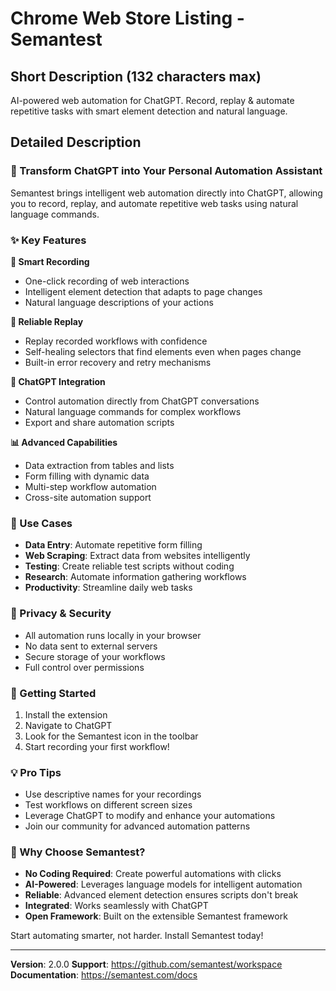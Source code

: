 # Chrome Web Store Listing - Semantest

## Short Description (132 characters max)
AI-powered web automation for ChatGPT. Record, replay & automate repetitive tasks with smart element detection and natural language.

## Detailed Description

### 🚀 Transform ChatGPT into Your Personal Automation Assistant

Semantest brings intelligent web automation directly into ChatGPT, allowing you to record, replay, and automate repetitive web tasks using natural language commands.

### ✨ Key Features

**🎯 Smart Recording**
- One-click recording of web interactions
- Intelligent element detection that adapts to page changes
- Natural language descriptions of your actions

**🔄 Reliable Replay**
- Replay recorded workflows with confidence
- Self-healing selectors that find elements even when pages change
- Built-in error recovery and retry mechanisms

**🤖 ChatGPT Integration**
- Control automation directly from ChatGPT conversations
- Natural language commands for complex workflows
- Export and share automation scripts

**📊 Advanced Capabilities**
- Data extraction from tables and lists
- Form filling with dynamic data
- Multi-step workflow automation
- Cross-site automation support

### 🎨 Use Cases

- **Data Entry**: Automate repetitive form filling
- **Web Scraping**: Extract data from websites intelligently
- **Testing**: Create reliable test scripts without coding
- **Research**: Automate information gathering workflows
- **Productivity**: Streamline daily web tasks

### 🔐 Privacy & Security

- All automation runs locally in your browser
- No data sent to external servers
- Secure storage of your workflows
- Full control over permissions

### 🚦 Getting Started

1. Install the extension
2. Navigate to ChatGPT
3. Look for the Semantest icon in the toolbar
4. Start recording your first workflow!

### 💡 Pro Tips

- Use descriptive names for your recordings
- Test workflows on different screen sizes
- Leverage ChatGPT to modify and enhance your automations
- Join our community for advanced automation patterns

### 🌟 Why Choose Semantest?

- **No Coding Required**: Create powerful automations with clicks
- **AI-Powered**: Leverages language models for intelligent automation
- **Reliable**: Advanced element detection ensures scripts don't break
- **Integrated**: Works seamlessly with ChatGPT
- **Open Framework**: Built on the extensible Semantest framework

Start automating smarter, not harder. Install Semantest today!

---

**Version**: 2.0.0
**Support**: https://github.com/semantest/workspace
**Documentation**: https://semantest.com/docs